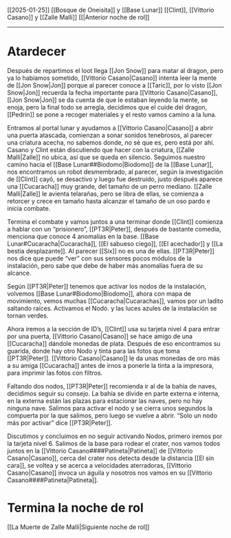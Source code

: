[[2025-01-25]]
[[Bosque de Oneisita]] y [[Base Lunar]]
[[Clint]], [[Vittorio Casano]] y [[Zalle Malli]]
[[|Anterior noche de rol]]

---
# Atardecer
Después de repartimos el loot llega [[Jon Snow]] para matar al dragon, pero ya lo habíamos sometido, [[Vittorio Casano|Casano]] intenta leer la mente de [[Jon Snow|Jon]] porque al parecer conoce a [[Taric]], por lo visto [[Jon Snow|Jon]] recuerda la fecha importante para [[Vittorio Casano|Casano]], [[Jon Snow|Jon]] se da cuenta de que le estaban leyendo la mente, se enoja, pero la final todo se arregla, decidimos que el cuide del dragon, [[Pedrin]] se pone a recoger materiales y el resto vamos camino a la luna. 

Entramos al portal lunar y ayudamos a [[Vittorio Casano|Casano]] a abrir una puerta atascada, comienzan a sonar sonidos tenebrosos, al parecer una criatura acecha, no sabemos donde, no sé que es, pero está por ahí. Casano y Clint están discutiendo que hacer con la criatura, [[Zalle Malli|Zalle]] no ubica, así que se queda en silencio. Seguimos nuestro camino hacia el [[Base Lunar##Biodomo|Biodomo]] de la [[Base Lunar]], nos encontramos un robot desmembrado, al parecer, según la investigación de [[Clint]] cayó, se desactivo y luego fue destruido, justo después aparece una [[Cucaracha]] muy grande, del tamaño de un perro mediano. [[Zalle Malli|Zalle]] le avienta telarañas, pero se libra de ellas, se comienza a retorcer y crece en tamaño hasta alcanzar el tamaño de un oso pardo e inicia combate.

Termina el combate y vamos juntos a una terminar donde [[Clint]] comienza a hablar con un “prisionero”, [[PT3R|Peter]], después de bastante comedia, menciona que conoce 4 anomalías en la base. [[Base Lunar#Cucaracha|Cucaracha]], [[El sabueso ciego]], [[El acechador]] y [[La bestia desplazante]]. Al parecer [[Six]] no es una de ellas. [[PT3R|Peter]] nos dice que puede “ver” con sus sensores pocos módulos de la instalación, pero sabe que debe de haber más anomalías fuera de su alcance.

Según [[PT3R|Peter]] tenemos que activar los nodos de la instalación, volvemos [[Base Lunar#Biodomo|Biodomo]], ahora con mapa de movimiento, vemos muchas [[Cucaracha|Cucarachas]], vamos por un ladito saltando raíces. Activamos el Nodo. y las luces azules de la instalación se tornan verdes.

Ahora iremos a la sección de ID’s, [[Clint]] usa su tarjeta nivel 4 para entrar por una puerta, [[Vittorio Casano|Casano]] se hace amigo de una [[Cucaracha]] dándole monedas de plata. Después de eso encontramos su guarida, donde hay otro Nodo y tinta para las fotos que toma [[PT3R|Peter]]. [[Vittorio Casano|Casano]] le da unas monedas de oro más a su amiga [[Cucaracha]] antes de irnos a ponerle la tinta a la impresora, para imprimir las fotos con filtros.

Faltando dos nodos, [[PT3R|Peter]] recomienda ir al de la bahía de naves, decidimos seguir su consejo. La bahía se divide en parte externa e interna, en la externa están las plazas  para estacionar las naves, pero no hay ninguna nave. Salimos para activar el nodo y se cierra unos segundos la compuerta por la que salimos, pero luego se vuelve a abrir. “Solo un nodo más por activar” dice [[PT3R|Peter]].

Discutimos y concluimos en no seguir activando Nodos, primero iremos por la tarjeta nivel 6. Salimos de la base para rodear el crater, nos vamos todos juntos en la [[Vittorio Casano####Patineta|Patineta]] de [[Vittorio Casano|Casano]], cerca del crater nos detecta desde la distancia [[El sin cara]], se voltea y se acerca a velocidades aterradoras, [[Vittorio Casano|Casano]] invoca un águila y nosotros nos vamos en su [[Vittorio Casano####Patineta|Patineta]].
# Termina la noche de rol
[[La Muerte de Zalle Malli|Siguiente noche de rol]]